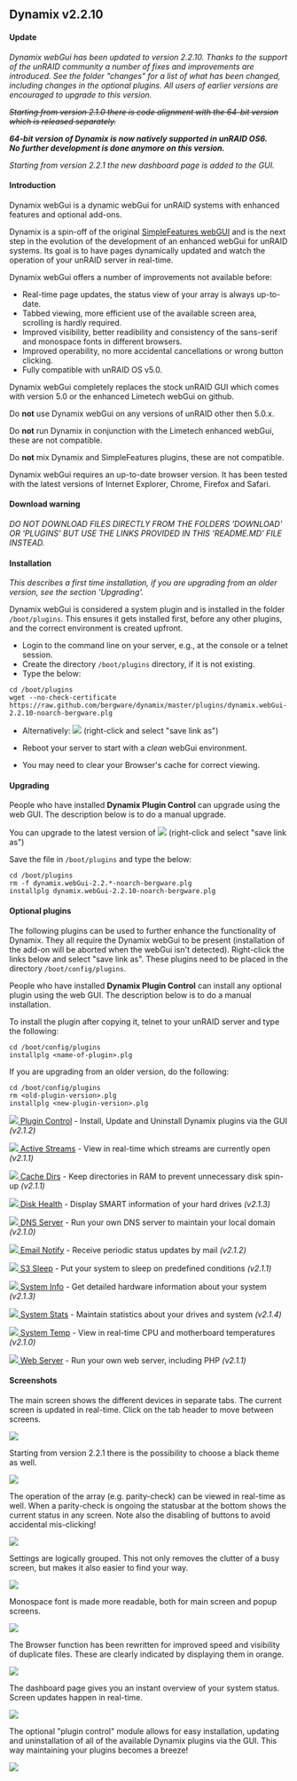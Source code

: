 ## Dynamix v2.2.10

#### Update

*Dynamix webGui has been updated to version 2.2.10. Thanks to the support of the unRAID community a number of fixes and improvements are introduced. See the folder "changes" for a list of what has been changed, including changes in the optional plugins. All users of earlier versions are encouraged to upgrade to this version.*

~~*Starting from version 2.1.0 there is code alignment with the 64-bit version which is released separately.*~~

***64-bit version of Dynamix is now natively supported in unRAID OS6.  
No further development is done anymore on this version.***

*Starting from version 2.2.1 the new dashboard page is added to the GUI.*


#### Introduction

Dynamix webGui is a dynamic webGui for unRAID systems with enhanced features and optional add-ons.

Dynamix is a spin-off of the original [SimpleFeatures webGUI](http://lime-technology.com/forum/index.php?topic=12698) and is the next step in the evolution of the development of an enhanced webGui for unRAID systems.
Its goal is to have pages dynamically updated and watch the operation of your unRAID server in real-time.

Dynamix webGui offers a number of improvements not available before:

- Real-time page updates, the status view of your array is always up-to-date.
- Tabbed viewing, more efficient use of the available screen area, scrolling is hardly required.
- Improved visibility, better readibility and consistency of the sans-serif and monospace fonts in different browsers.
- Improved operability, no more accidental cancellations or wrong button clicking.
- Fully compatible with unRAID OS v5.0.

Dynamix webGui completely replaces the stock unRAID GUI which comes with version 5.0 or the enhanced Limetech webGui on github.

Do **not** use Dynamix webGui on any versions of unRAID other then 5.0.x.

Do **not** run Dynamix in conjunction with the Limetech enhanced webGui, these are not compatible.

Do **not** mix Dynamix and SimpleFeatures plugins, these are not compatible.

Dynamix webGui requires an up-to-date browser version. It has been tested with the latest versions of Internet Explorer, Chrome, Firefox and Safari.

#### Download warning

*DO NOT DOWNLOAD FILES DIRECTLY FROM THE FOLDERS 'DOWNLOAD' OR 'PLUGINS' BUT USE THE LINKS PROVIDED IN THIS 'README.MD' FILE INSTEAD.*

#### Installation

*This describes a first time installation, if you are upgrading from an older version, see the section 'Upgrading'.*

Dynamix webGui is considered a system plugin and is installed in the folder `/boot/plugins`.
This ensures it gets installed first, before any other plugins, and the correct environment is created upfront.

- Login to the command line on your server, e.g., at the console or a telnet session.
- Create the directory `/boot/plugins` directory, if it is not existing.
- Type the below:

```
cd /boot/plugins
wget --no-check-certificate https://raw.github.com/bergware/dynamix/master/plugins/dynamix.webGui-2.2.10-noarch-bergware.plg
```

- Alternatively: [![](/download/dynamix.webGui.png)](https://raw.github.com/bergware/dynamix/master/plugins/dynamix.webGui-2.2.10-noarch-bergware.plg) (right-click and select "save link as")

- Reboot your server to start with a *clean* webGui environment.
- You may need to clear your Browser's cache for correct viewing.

#### Upgrading

People who have installed **Dynamix Plugin Control** can upgrade using the web GUI. The description below is to do a manual upgrade.

You can upgrade to the latest version of [![](/download/dynamix.webGui.png)](https://raw.github.com/bergware/dynamix/master/plugins/dynamix.webGui-2.2.10-noarch-bergware.plg) (right-click and select "save link as")

Save the file in `/boot/plugins` and type the below:

```
cd /boot/plugins
rm -f dynamix.webGui-2.2.*-noarch-bergware.plg
installplg dynamix.webGui-2.2.10-noarch-bergware.plg
```

#### Optional plugins

The following plugins can be used to further enhance the functionality of Dynamix. They all require the Dynamix webGui to be present (installation of the add-on will be aborted when the webGui isn't detected). Right-click the links below and select "save link as". These plugins need to be placed in the directory `/boot/config/plugins`.

People who have installed **Dynamix Plugin Control** can install any optional plugin using the web GUI. The description below is to do a manual installation.

To install the plugin after copying it, telnet to your unRAID server and type the following:
```
cd /boot/config/plugins
installplg <name-of-plugin>.plg
```

If you are upgrading from an older version, do the following:
```
cd /boot/config/plugins
rm <old-plugin-version>.plg
installplg <new-plugin-version>.plg
```

[![](/download/dynamix.plugin.control.png) Plugin Control](https://raw.github.com/bergware/dynamix/master/plugins/dynamix.plugin.control-2.1.2-noarch-bergware.plg) - Install, Update and Uninstall Dynamix plugins via the GUI *(v2.1.2)*

[![](/download/dynamix.active.streams.png) Active Streams](https://raw.github.com/bergware/dynamix/master/plugins/dynamix.active.streams-2.1.1-noarch-bergware.plg) - View in real-time which streams are currently open *(v2.1.1)*

[![](/download/dynamix.cache.dirs.png) Cache Dirs](https://raw.github.com/bergware/dynamix/master/plugins/dynamix.cache.dirs-2.1.1-noarch-bergware.plg) - Keep directories in RAM to prevent unnecessary disk spin-up *(v2.1.1)*

[![](/download/dynamix.disk.health.png) Disk Health](https://raw.github.com/bergware/dynamix/master/plugins/dynamix.disk.health-2.1.3-noarch-bergware.plg) - Display SMART information of your hard drives *(v2.1.3)*

[![](/download/dynamix.dns.server.png) DNS Server](https://raw.github.com/bergware/dynamix/master/plugins/dynamix.dns.server-2.1.0-noarch-bergware.plg) - Run your own DNS server to maintain your local domain *(v2.1.0)*

[![](/download/dynamix.email.notify.png) Email Notify](https://raw.github.com/bergware/dynamix/master/plugins/dynamix.email.notify-2.1.2-noarch-bergware.plg) - Receive periodic status updates by mail *(v2.1.2)*

[![](/download/dynamix.s3.sleep.png) S3 Sleep](https://raw.github.com/bergware/dynamix/master/plugins/dynamix.s3.sleep-2.1.1-noarch-bergware.plg) - Put your system to sleep on predefined conditions *(v2.1.1)*

[![](/download/dynamix.system.info.png) System Info](https://raw.github.com/bergware/dynamix/master/plugins/dynamix.system.info-2.1.3-noarch-bergware.plg) - Get detailed hardware information about your system *(v2.1.3)*

[![](/download/dynamix.system.stats.png) System Stats](https://raw.github.com/bergware/dynamix/master/plugins/dynamix.system.stats-2.1.4-noarch-bergware.plg) - Maintain statistics about your drives and system *(v2.1.4)*

[![](/download/dynamix.system.temp.png) System Temp](https://raw.github.com/bergware/dynamix/master/plugins/dynamix.system.temp-2.1.0-noarch-bergware.plg) - View in real-time CPU and motherboard temperatures *(v2.1.0)*

[![](/download/dynamix.web.server.png) Web Server](https://raw.github.com/bergware/dynamix/master/plugins/dynamix.web.server-2.1.1-noarch-bergware.plg) - Run your own web server, including PHP *(v2.1.1)*


#### Screenshots

The main screen shows the different devices in separate tabs. The current screen is updated in real-time. Click on the tab header to move between screens.

![](/screenshots/main-page.png)

Starting from version 2.2.1 there is the possibility to choose a black theme as well.

![](/screenshots/main-black.png)

The operation of the array (e.g. parity-check) can be viewed in real-time as well. When a parity-check is ongoing the statusbar at the bottom shows the current status in any screen. Note also the disabling of buttons to avoid accidental mis-clicking!

![](/screenshots/main-paritycheck.png)

Settings are logically grouped. This not only removes the clutter of a busy screen, but makes it also easier to find your way.

![](/screenshots/settings.png)

Monospace font is made more readable, both for main screen and popup screens.

![](/screenshots/system-log.png)

The Browser function has been rewritten for improved speed and visibility of duplicate files. These are clearly indicated by displaying them in orange.

![](/screenshots/duplicates.png)

The dashboard page gives you an instant overview of your system status. Screen updates happen in real-time.

![](/screenshots/dashboard.png)

The optional "plugin control" module allows for easy installation, updating and uninstallation of all of the available Dynamix plugins via the GUI. This way maintaining your plugins becomes a breeze!

![](/screenshots/plugin-control.png)
